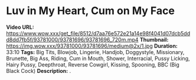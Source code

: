 # Luv in My Heart, Cum on My Face

**Video URL:** https://www.wow.xxx/get_file/8512/d7aa76e572e21a14e98f4041d07dcb5ddd8dd7fb5f/93781000/93781696/93781696_720m.mp4
**Thumbnail:** https://img.wow.xxx/93781000/93781696/medium@2x/1.jpg
**Duration:** 33:10
**Tags:** Big Tits, Blowjob, Lingerie, Handjob, Doggystyle, Missionary, Brunette, Big Ass, Riding, Cum in Mouth, Shower, Interracial, Pussy Licking, Hairy Pussy, Deepthroat, Reverse Cowgirl, Kissing, Spooning, BBC (Big Black Cock)
**Description:** .